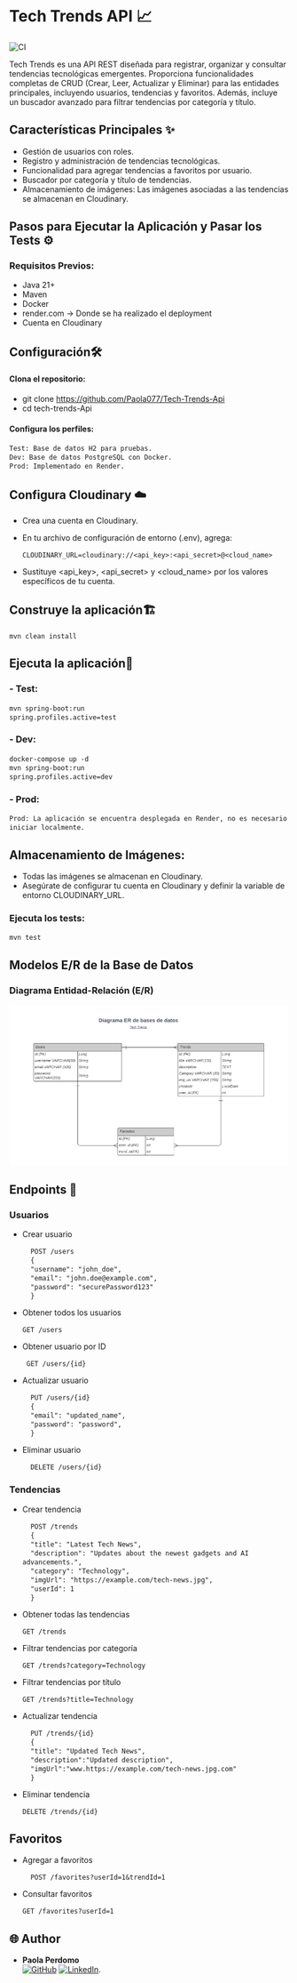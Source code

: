 # Tech Trends API 📈
![CI](https://github.com/Paola077/Tech-Trends-Api/actions/workflows/ci.yml/badge.svg)

Tech Trends es una API REST diseñada para registrar, organizar y consultar tendencias tecnológicas emergentes. Proporciona funcionalidades completas de CRUD (Crear, Leer, Actualizar y Eliminar) para las entidades principales, incluyendo usuarios, tendencias y favoritos. Además, incluye un buscador avanzado para filtrar tendencias por categoría y título.

## Características Principales ✨

* Gestión de usuarios con roles.
* Registro y administración de tendencias tecnológicas.
* Funcionalidad para agregar tendencias a favoritos por usuario.
* Buscador por categoría y título de tendencias.
* Almacenamiento de imágenes: Las imágenes asociadas a las tendencias se almacenan en Cloudinary.



## Pasos para Ejecutar la Aplicación y Pasar los Tests ⚙️

### Requisitos Previos:

* Java 21+
* Maven 
* Docker 
* render.com -> Donde se ha realizado el deployment
* Cuenta en Cloudinary

## Configuración🛠️


#### Clona el repositorio:

* git clone https://github.com/Paola077/Tech-Trends-Api
* cd tech-trends-Api

#### Configura los perfiles:

    Test: Base de datos H2 para pruebas.
    Dev: Base de datos PostgreSQL con Docker.
    Prod: Implementado en Render.

## Configura Cloudinary ☁️

* Crea una cuenta en Cloudinary.
* En tu archivo de configuración de entorno (.env), agrega:

      CLOUDINARY_URL=cloudinary://<api_key>:<api_secret>@<cloud_name>

* Sustituye <api_key>, <api_secret> y <cloud_name> por los valores específicos de tu cuenta.

## Construye la aplicación🏗️

    mvn clean install

## Ejecuta la aplicación🔧

### - Test:

    mvn spring-boot:run 
    spring.profiles.active=test

### - Dev:

    docker-compose up -d
    mvn spring-boot:run 
    spring.profiles.active=dev

### - Prod:

    Prod: La aplicación se encuentra desplegada en Render, no es necesario iniciar localmente.

## Almacenamiento de Imágenes:

* Todas las imágenes se almacenan en Cloudinary. 
* Asegúrate de configurar tu cuenta en Cloudinary y definir la variable de entorno CLOUDINARY_URL.

### Ejecuta los tests:

    mvn test

## Modelos E/R de la Base de Datos
### Diagrama Entidad-Relación (E/R)

![DiagramaERTechTrens.png](utils%2Fimages%2FDiagramaERTechTrens.png)

## Endpoints 🚀

### Usuarios

* Crear usuario

        POST /users
        {
        "username": "john_doe",
        "email": "john.doe@example.com",
        "password": "securePassword123"
        }

* Obtener todos los usuarios

      GET /users

* Obtener usuario por ID

       GET /users/{id}

* Actualizar usuario
    
        PUT /users/{id}
        {
        "email": "updated_name",
        "password": "password",
        }

* Eliminar usuario

        DELETE /users/{id}

### Tendencias

* Crear tendencia

        POST /trends
        {
        "title": "Latest Tech News",
        "description": "Updates about the newest gadgets and AI advancements.",
        "category": "Technology",
        "imgUrl": "https://example.com/tech-news.jpg",
        "userId": 1
        }

* Obtener todas las tendencias

      GET /trends

* Filtrar tendencias por categoría

      GET /trends?category=Technology

* Filtrar tendencias por título

      GET /trends?title=Technology

* Actualizar tendencia

        PUT /trends/{id}
        {
        "title": "Updated Tech News",
        "description":"Updated description",
        "imgUrl":"www.https://example.com/tech-news.jpg.com"
        }

* Eliminar tendencia

      DELETE /trends/{id}

## Favoritos

* Agregar a favoritos

        POST /favorites?userId=1&trendId=1

* Consultar favoritos

      GET /favorites?userId=1


## 🌐 Author

- **Paola Perdomo**                      
  [<img src="https://img.shields.io/badge/github-%23121011.svg?&style=for-the-badge&logo=github&logoColor=white" alt="GitHub" />](https://github.com/Paola077)
  [<img src="https://img.shields.io/badge/LinkedIn-0077B5?style=for-the-badge&logo=linkedin&logoColor=white" alt="LinkedIn" />](https://www.linkedin.com/in/paolaperdomo07/).